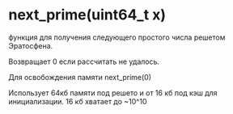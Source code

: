 # next_prime(uint64_t x) 

функция для получения следующего простого числа решетом Эратосфена.

Возвращает 0 если рассчитать не удалось.

Для освобождения памяти next_prime(0)

Использует 64кб памяти под решето и от 16 кб под кэш для инициализации. 16 кб хватает до ~10^10
